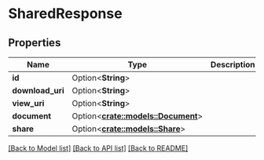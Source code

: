 # SharedResponse

## Properties

Name | Type | Description | Notes
------------ | ------------- | ------------- | -------------
**id** | Option<**String**> |  | [optional]
**download_uri** | Option<**String**> |  | [optional]
**view_uri** | Option<**String**> |  | [optional]
**document** | Option<[**crate::models::Document**](Document.md)> |  | [optional]
**share** | Option<[**crate::models::Share**](Share.md)> |  | [optional]

[[Back to Model list]](../README.md#documentation-for-models) [[Back to API list]](../README.md#documentation-for-api-endpoints) [[Back to README]](../README.md)


